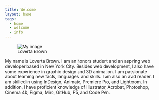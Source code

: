 ```yaml
---
title: Welcome
layout: base
tags:
  - home
  - welcome
  - info
---
```

 <main class="home">
        <section class="myimg">
            <figure><img src="/images/me.jpg" alt="My image" class="img-responsive"> <figcaption class="caption">Loverta Brown</figcaption></figure>
        </section>
        <section class="myinfo">
            <p>My name is Loverta Brown. I am an honors student and an aspiring web developer based in New York City. Besides web development, I also have some experience in graphic design and 3D animation. I am passionate about learning new facts, languages, and skills. I am also an avid reader.
                I am skilled in using InDesign, Animate, Premiere Pro, and Lightroom. In addition, I have proficient knowledge of Illustrator, Acrobat, Photoshop, Cinema 4D, Figma, Miro, GitHub, P5, and Code Pen.
                </p>
        </section>
    </main>